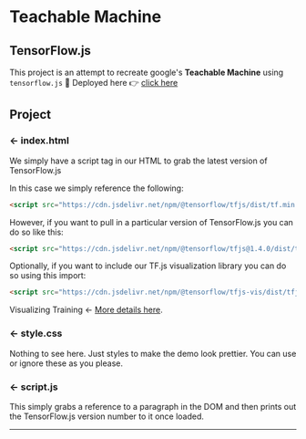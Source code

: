 Teachable Machine
=================

TensorFlow.js
------------

This project is an attempt to recreate google's <b>Teachable Machine</b> using `tensorflow.js` 🙂
Deployed here 👉 [click here](https://teachablemachine-gd.glitch.me)

Project
------------

### ← index.html

We simply have a script tag in our HTML to grab the latest version of TensorFlow.js

In this case we simply reference the following:

```HTML
<script src="https://cdn.jsdelivr.net/npm/@tensorflow/tfjs/dist/tf.min.js" type="text/javascript"></script>
```

However, if you want to pull in a particular version of TensorFlow.js you can do so like this:

```HTML
<script src="https://cdn.jsdelivr.net/npm/@tensorflow/tfjs@1.4.0/dist/tf.min.js" type="text/javascript"></script>
```

Optionally, if you want to include our TF.js visualization library you can do so using this import:

```HTML
<script src="https://cdn.jsdelivr.net/npm/@tensorflow/tfjs-vis/dist/tfjs-vis.umd.min.js" type="text/javascript"></script>
```
Visualizing Training ← [More details here](https://github.com/tensorflow/tfjs/tree/master/tfjs-vis).

### ← style.css

Nothing to see here. Just styles to make the demo look prettier. You can use or ignore these as you please.

### ← script.js

This simply grabs a reference to a paragraph in the DOM and then prints out the TensorFlow.js version number to it once loaded.


-------------------
